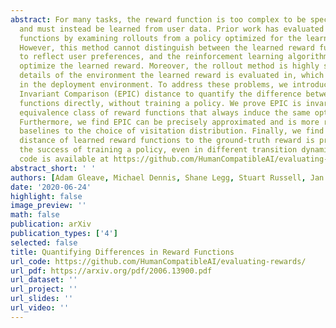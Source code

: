 ```yaml
---
abstract: For many tasks, the reward function is too complex to be specified procedurally,
  and must instead be learned from user data. Prior work has evaluated learned reward
  functions by examining rollouts from a policy optimized for the learned reward.
  However, this method cannot distinguish between the learned reward function failing
  to reflect user preferences, and the reinforcement learning algorithm failing to
  optimize the learned reward. Moreover, the rollout method is highly sensitive to
  details of the environment the learned reward is evaluated in, which often differ
  in the deployment environment. To address these problems, we introduce the Equivalent-Policy
  Invariant Comparison (EPIC) distance to quantify the difference between two reward
  functions directly, without training a policy. We prove EPIC is invariant on an
  equivalence class of reward functions that always induce the same optimal policy.
  Furthermore, we find EPIC can be precisely approximated and is more robust than
  baselines to the choice of visitation distribution. Finally, we find that the EPIC
  distance of learned reward functions to the ground-truth reward is predictive of
  the success of training a policy, even in different transition dynamics. Our source
  code is available at https://github.com/HumanCompatibleAI/evaluating-rewards/.
abstract_short: ' '
authors: [Adam Gleave, Michael Dennis, Shane Legg, Stuart Russell, Jan Leike]
date: '2020-06-24'
highlight: false
image_preview: ''
math: false
publication: arXiv
publication_types: ['4']
selected: false
title: Quantifying Differences in Reward Functions
url_code: https://github.com/HumanCompatibleAI/evaluating-rewards/
url_pdf: https://arxiv.org/pdf/2006.13900.pdf
url_dataset: ''
url_project: ''
url_slides: ''
url_video: ''
---
```


